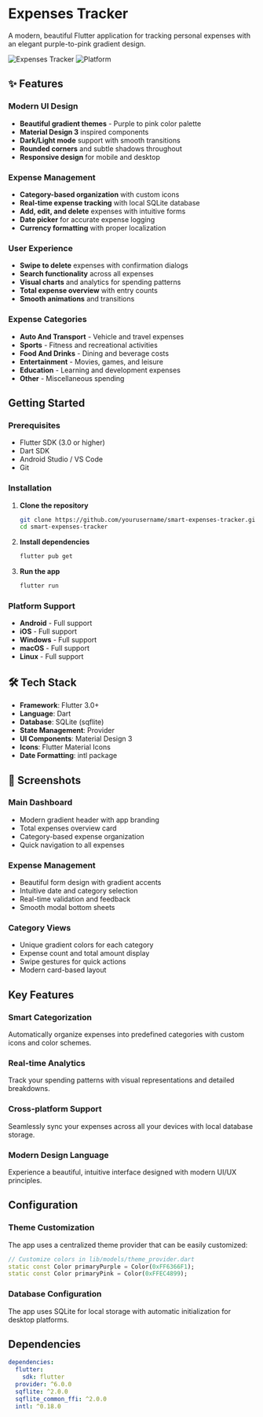 # Expenses Tracker

A modern, beautiful Flutter application for tracking personal expenses with an elegant purple-to-pink gradient design.

![Expenses Tracker](https://img.shields.io/badge/Flutter-3.0+-blue?style=for-the-badge&logo=flutter)
![Platform](https://img.shields.io/badge/Platform-Mobile%20%7C%20Desktop-green?style=for-the-badge)


## ✨ Features

###  Modern UI Design
- **Beautiful gradient themes** - Purple to pink color palette
- **Material Design 3** inspired components
- **Dark/Light mode** support with smooth transitions
- **Rounded corners** and subtle shadows throughout
- **Responsive design** for mobile and desktop

###  Expense Management
- **Category-based organization** with custom icons
- **Real-time expense tracking** with local SQLite database
- **Add, edit, and delete** expenses with intuitive forms
- **Date picker** for accurate expense logging
- **Currency formatting** with proper localization

###  User Experience
- **Swipe to delete** expenses with confirmation dialogs
- **Search functionality** across all expenses
- **Visual charts** and analytics for spending patterns
- **Total expense overview** with entry counts
- **Smooth animations** and transitions

###  Expense Categories
-  **Auto And Transport** - Vehicle and travel expenses
-  **Sports** - Fitness and recreational activities
-  **Food And Drinks** - Dining and beverage costs
-  **Entertainment** - Movies, games, and leisure
-  **Education** - Learning and development expenses
-  **Other** - Miscellaneous spending

##  Getting Started

### Prerequisites
- Flutter SDK (3.0 or higher)
- Dart SDK
- Android Studio / VS Code
- Git

### Installation

1. **Clone the repository**
   ```bash
   git clone https://github.com/yourusername/smart-expenses-tracker.git
   cd smart-expenses-tracker
   ```

2. **Install dependencies**
   ```bash
   flutter pub get
   ```

3. **Run the app**
   ```bash
   flutter run
   ```

### Platform Support
-  **Android** - Full support
-  **iOS** - Full support  
-  **Windows** - Full support
-  **macOS** - Full support
-  **Linux** - Full support

## 🛠️ Tech Stack

- **Framework**: Flutter 3.0+
- **Language**: Dart
- **Database**: SQLite (sqflite)
- **State Management**: Provider
- **UI Components**: Material Design 3
- **Icons**: Flutter Material Icons
- **Date Formatting**: intl package

## 📱 Screenshots

### Main Dashboard
- Modern gradient header with app branding
- Total expenses overview card
- Category-based expense organization
- Quick navigation to all expenses

### Expense Management
- Beautiful form design with gradient accents
- Intuitive date and category selection
- Real-time validation and feedback
- Smooth modal bottom sheets

### Category Views
- Unique gradient colors for each category
- Expense count and total amount display
- Swipe gestures for quick actions
- Modern card-based layout

##  Key Features

### Smart Categorization
Automatically organize expenses into predefined categories with custom icons and color schemes.

### Real-time Analytics
Track your spending patterns with visual representations and detailed breakdowns.

### Cross-platform Support
Seamlessly sync your expenses across all your devices with local database storage.

### Modern Design Language
Experience a beautiful, intuitive interface designed with modern UI/UX principles.

##  Configuration

### Theme Customization
The app uses a centralized theme provider that can be easily customized:

```dart
// Customize colors in lib/models/theme_provider.dart
static const Color primaryPurple = Color(0xFF6366F1);
static const Color primaryPink = Color(0xFFEC4899);
```

### Database Configuration
The app uses SQLite for local storage with automatic initialization for desktop platforms.

##  Dependencies

```yaml
dependencies:
  flutter:
    sdk: flutter
  provider: ^6.0.0
  sqflite: ^2.0.0
  sqflite_common_ffi: ^2.0.0
  intl: ^0.18.0
```


